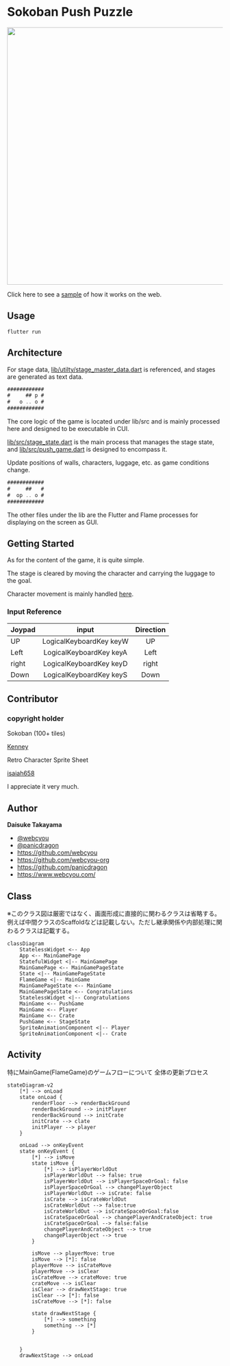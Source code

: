 # Sokoban Push Puzzle

<img width="600" src="https://user-images.githubusercontent.com/1584153/234482219-4cd323d9-67a0-47b4-af91-87308240276e.gif">

Click here to see a [sample](https://flame-games.github.io/push_puzzle/) of how it works on the web.

## Usage

```
flutter run
```

## Architecture

For stage data, [lib/utilty/stage_master_data.dart](https://github.com/flame-games/push_puzzle/blob/main/lib/utility/stage_master_data.dart) is referenced, and stages are generated as text data.

```dart
############
#     ## p #
#   o .. o #
############
```

The core logic of the game is located under lib/src and is mainly processed here and designed to be executable in CUI.

[lib/src/stage_state.dart](https://github.com/flame-games/push_puzzle/blob/main/lib/src/stage_state.dart) is the main process that manages the stage state, and [lib/src/push_game.dart](https://github.com/flame-games/push_puzzle/blob/main/lib/src/push_game.dart) is designed to encompass it.

Update positions of walls, characters, luggage, etc. as game conditions change.

```dart
############
#     ##   #
#  op .. o #
############
```

The other files under the lib are the Flutter and Flame processes for displaying on the screen as GUI.

## Getting Started

As for the content of the game, it is quite simple.

The stage is cleared by moving the character and carrying the luggage to the goal.

Character movement is mainly handled [here](https://github.com/flame-games/player_move).


### Input Reference

| Joypad | input | Direction |
| -------------- |:------------:|:------------:|
| UP     | LogicalKeyboardKey keyW | UP    |
| Left   | LogicalKeyboardKey keyA | Left  |
| right  | LogicalKeyboardKey keyD | right |
| Down   | LogicalKeyboardKey keyS | Down  |


## Contributor

### copyright holder

Sokoban (100+ tiles)

[Kenney](https://opengameart.org/content/sokoban-100-tiles)

Retro Character Sprite Sheet

[isaiah658](https://openclipart.org/detail/248259/retro-character-sprite-sheet)

I appreciate it very much.

## Author

**Daisuke Takayama**

-   [@webcyou](https://twitter.com/webcyou)
-   [@panicdragon](https://twitter.com/panicdragon)
-   <https://github.com/webcyou>
-   <https://github.com/webcyou-org>
-   <https://github.com/panicdragon>
-   <https://www.webcyou.com/>


## Class
※このクラス図は厳密ではなく、画面形成に直接的に関わるクラスは省略する。
例えば中間クラスのScaffoldなどは記載しない。ただし継承関係や内部処理に関わるクラスは記載する。

```mermaid
classDiagram
    StatelessWidget <-- App
    App <-- MainGamePage
    StatefulWidget <|-- MainGamePage
    MainGamePage <-- MainGamePageState
    State <|-- MainGamePageState
    FlameGame <|-- MainGame
    MainGamePageState <-- MainGame
    MainGamePageState <-- Congratulations
    StatelessWidget <|-- Congratulations
    MainGame <-- PushGame
    MainGame <-- Player
    MainGame <-- Crate
    PushGame <-- StageState
    SpriteAnimationComponent <|-- Player
    SpriteAnimationComponent <|-- Crate

```

## Activity
特にMainGame(FlameGame)のゲームフローについて
全体の更新プロセス
```mermaid
stateDiagram-v2
    [*] --> onLoad
    state onLoad {
        renderFloor --> renderBackGround
        renderBackGround --> initPlayer
        renderBackGround --> initCrate
        initCrate --> clate 
        initPlayer --> player
    }

    onLoad --> onKeyEvent
    state onKeyEvent {
        [*] --> isMove
        state isMove {
            [*] --> isPlayerWorldOut
            isPlayerWorldOut --> false: true
            isPlayerWorldOut --> isPlayerSpaceOrGoal: false
            isPlayerSpaceOrGoal --> changePlayerObject
            isPlayerWorldOut --> isCrate: false
            isCrate --> isCrateWorldOut
            isCrateWorldOut --> false:true
            isCrateWorldOut --> isCrateSpaceOrGoal:false
            isCrateSpaceOrGoal --> changePlayerAndCrateObject: true
            isCrateSpaceOrGoal --> false:false
            changePlayerAndCrateObject --> true
            changePlayerObject --> true
        }

        isMove --> playerMove: true
        isMove --> [*]: false
        playerMove --> isCrateMove
        playerMove --> isClear
        isCrateMove --> crateMove: true
        crateMove --> isClear
        isClear --> drawNextStage: true
        isClear --> [*]: false
        isCrateMove --> [*]: false

        state drawNextStage {
            [*] --> something
            something --> [*] 
        }

        
    }
    drawNextStage --> onLoad

```

